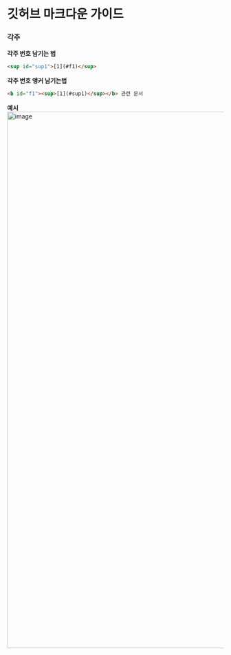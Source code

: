 # 깃허브 마크다운 가이드

### 각주

**각주 번호 남기는 법**
```html
<sup id="sup1">[1](#f1)</sup> 
```

**각주 번호 앵커 남기는법**
```html
<b id="f1"><sup>[1](#sup1)</sup></b> 관련 문서
```

**예시**
<img width="1246" alt="image" src="https://user-images.githubusercontent.com/10377550/158632459-26fe8944-a62b-4660-8e16-d4da9424792a.png">

